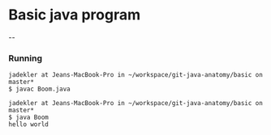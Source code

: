 # Basic java program

--

### Running

```
jadekler at Jeans-MacBook-Pro in ~/workspace/git-java-anatomy/basic on master*
$ javac Boom.java

jadekler at Jeans-MacBook-Pro in ~/workspace/git-java-anatomy/basic on master*
$ java Boom
hello world
```